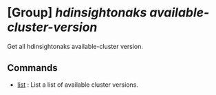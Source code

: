 # [Group] _hdinsightonaks available-cluster-version_

Get all hdinsightonaks available-cluster version.

## Commands

- [list](/Commands/hdinsightonaks/available-cluster-version/_list.md)
: List a list of available cluster versions.
